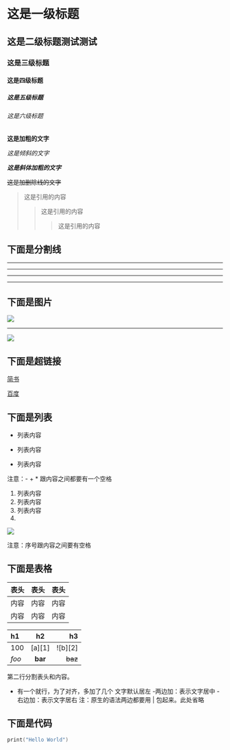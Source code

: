 # 这是一级标题
## 这是二级标题测试测试
### 这是三级标题
#### 这是四级标题
##### 这是五级标题
###### 这是六级标题

**这是加粗的文字**

*这是倾斜的文字*

***这是斜体加粗的文字***

~~这是加删除线的文字~~

>这是引用的内容
>>这是引用的内容
>>>这是引用的内容

## 下面是分割线

---

----

***

*****

## 下面是图片

<img src="https://pic.tanknee.cn/blogpicbed/2020/01/20200111580c17e650afe.png">

---

<img src="https://pic.tanknee.cn/blogpicbed/2020/01/20200119ccc67b1beedd2.png">

## 下面是超链接

[简书](http://jianshu.com)

[百度](http://baidu.com)

## 下面是列表

- 列表内容
+ 列表内容
* 列表内容

注意：- + * 跟内容之间都要有一个空格
1. 列表内容
2. 列表内容
3. 列表内容
4. 
<img src="https://pic.tanknee.cn/blogpicbed/2020/01/20200111580c17e650afe.png">

注意：序号跟内容之间要有空格


## 下面是表格

表头|表头|表头
---|:--:|---:
内容|内容|内容
内容|内容|内容

| h1    |    h2   |      h3 |
|:------|:-------:|--------:|
| 100   | [a][1]  | ![b][2] |
| *foo* | **bar** | ~~baz~~ |

第二行分割表头和内容。
- 有一个就行，为了对齐，多加了几个
文字默认居左
-两边加：表示文字居中
-右边加：表示文字居右
注：原生的语法两边都要用 | 包起来。此处省略

## 下面是代码

```c
print("Hello World")
```

